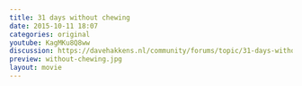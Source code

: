 ```yaml
---
title: 31 days without chewing
date: 2015-10-11 18:07
categories: original
youtube: KagMKu8Q8ww
discussion: https://davehakkens.nl/community/forums/topic/31-days-without-chewing/
preview: without-chewing.jpg
layout: movie
---
```

